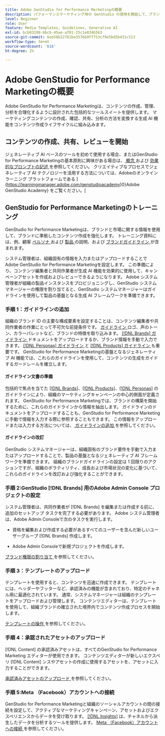 ```yaml
---
title: Adobe GenStudio for Performance Marketingの概要
description: パフォーマンスマーケティング用の GenStudio の使用を開始して、ブランドに合わせた新しいマーケティングコンテンツを生成する方法について説明します。
level: Beginner
role: User
feature: Media Templates, Guidelines, Generative AI
exl-id: bcb03198-bbcb-45ae-af01-25c1e834b563
source-git-commit: 6ee58b22761be357bb9ff753cf9e5bd5b431c513
workflow-type: tm+mt
source-wordcount: '616'
ht-degree: 2%

---
```


# Adobe GenStudio for Performance Marketingの概要

Adobe GenStudio for Performance Marketingは、コンテンツの作成、管理、分析を合理化するように設計された包括的なツールスイートを提供します。 マーケティングコンテンツの作成、確認、共有、分析の方法を変換する生成 AI 機能をコンテンツ作成ライフサイクルに組み込みます。

## コンテンツの作成、共有、レビューを開始

ジェネレーティブ AI ベースのツールを初めて使用する場合、またはGenStudio for Performance Marketingの基本原則に興味がある場合は、[ 概念 ](concepts.md) および [ 効果的なプロンプトの記述 ](effective-prompts.md) を参照してください。 クリエイティブなプロセスでジェネレーティブ AI テクノロジーを活用する方法については、Adobeのオンライン ラーニング プラットフォームである ](https://learningmanager.adobe.com/genstudioacademy)0}Adobe GenStudio Academy} をご覧ください。[

## GenStudio for Performance Marketingのトレーニング

GenStudio for Performance Marketingは、ブランドと市場に関する情報を使用して、ブランドに準拠したコンテンツ作成を強化します。 トレーニング資料には、例、顧客 [ ペルソナ ](/help/user-guide/guidelines/personas.md) および [ 製品 ](/help/user-guide/guidelines/products.md) の説明、および [ ブランドガイドライン ](/help/user-guide/guidelines/overview.md) が含まれます。

システム管理者は、組織固有の情報を入力またはアップロードすることでAdobe GenStudio for Performance Marketingを設定します。 この準備により、コンテンツ編集者と共同作業者が生成 AI 機能を効果的に使用して、キャンペーンアセットを作成およびレビューできるようになります。 Adobe システム管理者が組織の製品インスタンスをプロビジョニングし、GenStudio システムマネージャーの権限を割り当てると、GenStudio システムマネージャーはガイドラインを使用して製品の基盤となる生成 AI フレームワークを準備できます。

### 手順 1：ガイドラインの追加

組織のブランド ID の主要な構成要素を設定することは、コンテンツ編集者や共同作業者の作業にとって不可欠な前提条件です。 [ ガイドライン ](./guidelines/overview.md) ロゴ、声のトーン、カラーパレットなど、ブランドの特徴を取り込みます。 [[!DNL Brands]  ガイドライン ](./guidelines/brands.md) ドキュメントをアップロードするか、ブランド情報を手動で入力できます。 [[!DNL Personas]  ガイドライン ](./guidelines/personas.md) と [[!DNL Products]  ガイドライン ](./guidelines/products.md) も重要です。 GenStudio for Performance Marketingの基盤となるジェネレーティブ AI 機能では、これらのガイドラインを使用して、コンテンツの生成をガイドするガードレールを確立します。

#### ガイドライン文書の準備

包括的で焦点を当てた [[!DNL Brands]](./guidelines/brands.md)、[[!DNL Products]](./guidelines/products.md)、[[!DNL Personas]](./guidelines/personas.md) のガイドラインにより、組織のマーケティングキャンペーンの中心的側面が定義されます。 GenStudio for Performance Marketingでは、ブランドの構築を開始するために、これらのガイドラインから情報を抽出します。 ガイドラインのドキュメントをアップロードすることも、GenStudio for Performance Marketingに手動で情報を入力する際に参照することもできます。 この情報をアップロードまたは入力する方法については、[ ガイドラインの追加 ](./guidelines/overview.md) を参照してください。

#### ガイドラインの改訂

GenStudio システムマネージャーは、組織固有のブランド要件を手動で入力またはアップロードすることで、製品の基盤となるジェネレーティブ AI フレームワークを準備できます。 組織のブランドガイドラインの設定は 1 回限りのアクションですが、組織のボラティリティ、成長および市場状況の変化に基づいて、これらのガイドラインを改訂および強化することができます。

### 手順 2:GenStudio [!DNL Brands] 用のAdobe Admin Console プロジェクトの設定

システム管理者は、共同作業者が [!DNL Brands] を編集または作成する前に、追加のセットアップ タスクを完了する必要があります。 Adobe システム管理者は、Adobe Admin Consoleで次のタスクを実行します。

* 資格を編集および作成する必要があるすべてのユーザーを含んだ新しいユーザーグループ [!DNL Brands] 作成します。

* Adobe Admin Consoleで新規プロジェクトを作成します。

[ ブランド権限の割り当て ](configure-brand-permissions.md) を参照してください。

### 手順 3：テンプレートのアップロード

テンプレートを使用すると、コンテンツを迅速に作成できます。 テンプレートには、ヘッダーやフッターなど、承認済みの機能が含まれており、特定のチャネル用に最適化されています。 通常、システムマネージャーは組織のテンプレートをアップロードおよび管理します。 コンテンツエディターは、テンプレートを使用して、組織ブランドの確立された境界内でコンテンツ作成プロセスを開始します。

[ テンプレートの操作 ](./content/use-templates.md) を参照してください。

### 手順 4：承認されたアセットのアップロード

[!DNL Content] の承認済みアセットは、すべてのGenStudio for Performance Marketing エディターが使用できます。 コンテンツエディターが新しいエクスペリ [!DNL Content] ンスやアセットの作成に使用するアセットを、アセットに入力することができます。

[ 承認済みアセットのアップロード ](./content/manage-assets.md) を参照してください。

### 手順 5:Meta （Facebook）アカウントへの接続

GenStudio for Performance Marketingと組織のソーシャルアカウントの間の接続を設定して、アクティブなマーケティングキャンペーン、アセットおよびエクスペリエンスからデータを受け取ります。 [[!DNL Insights]](./insights/overview.md) は、チャネルから派生したデータを分析するツールを提供します。 [Meta （Facebook）アカウントへの接続 ](./insights/connect-channel.md#meta-ads-connect) を参照してください。

